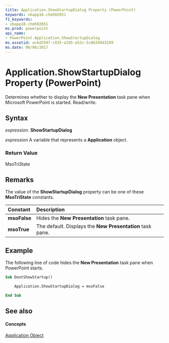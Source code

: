 ```yaml
---
title: Application.ShowStartupDialog Property (PowerPoint)
keywords: vbapp10.chm502051
f1_keywords:
- vbapp10.chm502051
ms.prod: powerpoint
api_name:
- PowerPoint.Application.ShowStartupDialog
ms.assetid: acbd2597-c835-e285-e52c-5c86349d3199
ms.date: 06/08/2017
---
```



# Application.ShowStartupDialog Property (PowerPoint)

Determines whether to display the  **New Presentation** task pane when Microsoft PowerPoint is started. Read/write.


## Syntax

 _expression_. **ShowStartupDialog**

 _expression_ A variable that represents a **Application** object.


### Return Value

MsoTriState


## Remarks

The value of the  **ShowStartupDialog** property can be one of these **MsoTriState** constants.



|**Constant**|**Description**|
|:-----|:-----|
|**msoFalse**|Hides the  **New Presentation** task pane.|
|**msoTrue**| The default. Displays the **New Presentation** task pane.|

## Example

The following line of code hides the  **New Presentation** task pane when PowerPoint starts.


```vb
Sub DontShowStartup()

    Application.ShowStartupDialog = msoFalse

End Sub
```


## See also


#### Concepts


[Application Object](PowerPoint.Application.md)

